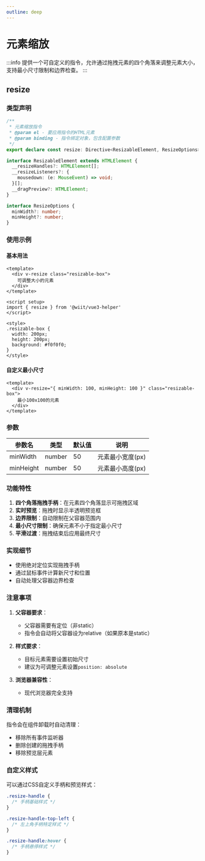 ```yaml
---
outline: deep
---
```


# 元素缩放

:::info
提供一个可自定义的指令，允许通过拖拽元素的四个角落来调整元素大小，支持最小尺寸限制和边界检查。
:::

## resize

### 类型声明

```ts
/**
 * 元素缩放指令
 * @param el - 要应用指令的HTML元素
 * @param binding - 指令绑定对象，包含配置参数
 */
export declare const resize: Directive<ResizableElement, ResizeOptions>;

interface ResizableElement extends HTMLElement {
  __resizeHandles?: HTMLElement[];
  __resizeListeners?: {
    mousedown: (e: MouseEvent) => void;
  }[];
  __dragPreview?: HTMLElement;
}

interface ResizeOptions {
  minWidth?: number;
  minHeight?: number;
}
```

### 使用示例

#### 基本用法
```vue
<template>
  <div v-resize class="resizable-box">
    可调整大小的元素
  </div>
</template>

<script setup>
import { resize } from '@wiit/vue3-helper'
</script>

<style>
.resizable-box {
  width: 200px;
  height: 200px;
  background: #f0f0f0;
}
</style>
```

#### 自定义最小尺寸
```vue
<template>
  <div v-resize="{ minWidth: 100, minHeight: 100 }" class="resizable-box">
    最小100x100的元素
  </div>
</template>
```

### 参数

| 参数名    | 类型   | 默认值 | 说明               |
| --------- | ------ | ------ | ------------------ |
| minWidth  | number | 50     | 元素最小宽度(px)   |
| minHeight | number | 50     | 元素最小高度(px)   |

### 功能特性

1. **四个角落拖拽手柄**：在元素四个角落显示可拖拽区域
2. **实时预览**：拖拽时显示半透明预览框
3. **边界限制**：自动限制在父容器范围内
4. **最小尺寸限制**：确保元素不小于指定最小尺寸
5. **平滑过渡**：拖拽结束后应用最终尺寸

### 实现细节

- 使用绝对定位实现拖拽手柄
- 通过鼠标事件计算新尺寸和位置
- 自动处理父容器边界检查

### 注意事项

1. **父容器要求**：
   - 父容器需要有定位（非static）
   - 指令会自动将父容器设为relative（如果原本是static）

2. **样式要求**：
   - 目标元素需要设置初始尺寸
   - 建议为可调整元素设置`position: absolute`

3. **浏览器兼容性**：
   - 现代浏览器完全支持

### 清理机制

指令会在组件卸载时自动清理：
- 移除所有事件监听器
- 删除创建的拖拽手柄
- 移除预览层元素

### 自定义样式

可以通过CSS自定义手柄和预览样式：
```css
.resize-handle {
  /* 手柄基础样式 */
}

.resize-handle-top-left {
  /* 左上角手柄特定样式 */
}

.resize-handle:hover {
  /* 手柄悬停样式 */
}
```